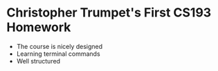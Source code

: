 # Christopher Trumpet's First CS193 Homework
- The course is nicely designed
- Learning terminal commands
- Well structured
